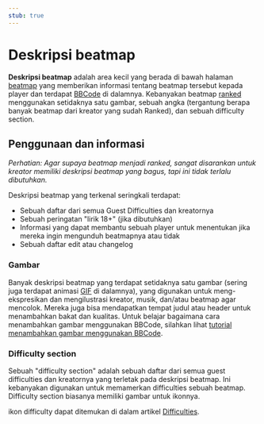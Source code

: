 ```yaml
---
stub: true
---
```


# Deskripsi beatmap

**Deskripsi beatmap** adalah area kecil yang berada di bawah halaman [beatmap](/wiki/Beatmaps) yang memberikan informasi tentang beatmap tersebut kepada player dan terdapat [BBCode](/wiki/BBCode) di dalamnya. Kebanyakan beatmap [ranked](/wiki/Beatmaps#ranked) menggunakan setidaknya satu gambar, sebuah angka (tergantung berapa banyak beatmap dari kreator yang sudah Ranked), dan sebuah difficulty section.

## Penggunaan dan informasi

*Perhatian: Agar supaya beatmap menjadi ranked, sangat disarankan untuk kreator memiliki deskripsi beatmap yang bagus, tapi ini tidak terlalu dibutuhkan.*

Deskripsi beatmap yang terkenal seringkali terdapat:

- Sebuah daftar dari semua Guest Difficulties dan kreatornya
- Sebuah peringatan "lirik 18+" (jika dibutuhkan)
- Informasi yang dapat membantu sebuah player untuk menentukan jika mereka ingin mengunduh beatmapnya atau tidak
- Sebuah daftar edit atau changelog

### Gambar

Banyak deskripsi beatmap yang terdapat setidaknya satu gambar (sering juga terdapat animasi [GIF](https://id.wikipedia.org/wiki/Graphics_Interchange_Format "Wikipedia") di dalamnya), yang digunakan untuk meng-ekspresikan dan mengilustrasi kreator, musik, dan/atau beatmap agar mencolok. Mereka juga bisa mendapatkan tempat judul atau header untuk menambahkan bakat dan kualitas. Untuk belajar bagaimana cara menambahkan gambar menggunakan BBCode, silahkan lihat [tutorial menambahkan gambar menggunakan BBCode](/wiki/BBCode#image).

### Difficulty section

Sebuah "difficulty section" adalah sebuah daftar dari semua guest difficulties dan kreatornya yang terletak pada deskripsi beatmap. Ini kebanyakan digunakan untuk memamerkan difficulties sebuah beatmap. Difficulty section biasanya memiliki gambar untuk ikonnya.

ikon difficulty dapat ditemukan di dalam artikel [Difficulties](/wiki/Difficulties).
